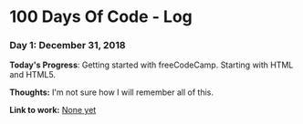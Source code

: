 # 100 Days Of Code - Log

### Day 1: December 31, 2018 


**Today's Progress**: Getting started with freeCodeCamp. Starting with HTML and HTML5.

**Thoughts:** I'm not sure how I will remember all of this.

**Link to work:** [None yet](http://www.example.com)
